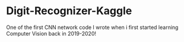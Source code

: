 # Digit-Recognizer-Kaggle
One of the first CNN network code I wrote when i first started learning Computer Vision back in 2019-2020!
